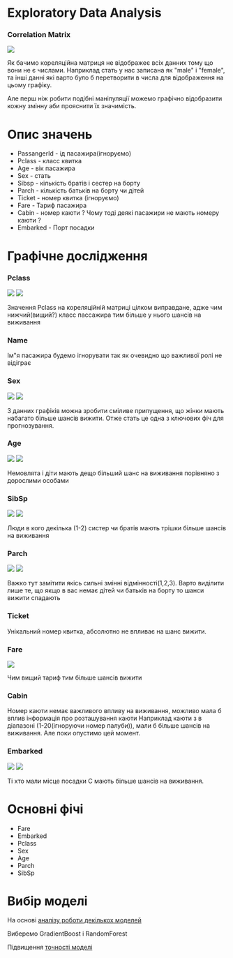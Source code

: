 # Exploratory Data Analysis

<h3>Correlation Matrix</h3>

![](img/corrmatrix.png)

   Як бачимо кореляційна матриця не відображеє всіх данних тому що вони не є числами.
   Наприклад стать у нас записана як "male" i "female", та інші данні які варто було б перетворити в числа для відображення на цьому графіку.
   
   Але перш ніж робити подібні маніпуляції можемо графічно відобразити кожну змінну аби прояснити їх значимість.
   
# Опис значень 
- PassangerId  - ід пасажира(ігноруємо)
- Pclass - класс квитка
- Age - вік пасажира 
- Sex - стать
- Sibsp - кількість братів і сестер на борту
- Parch - кількість батьків на борту чи дітей
- Ticket - номер квитка (ігноруємо)
- Fare - Тариф пасажира 
- Cabin - номер каюти ? Чому тоді деякі пасажири не мають номеру каюти ?
- Embarked - Порт посадки

# Графічне дослідження

<h3>Pclass</h3>

![](img/Barplot_Pclass.png)
![](img/Countplot_Pclass.png)

Значення Pclass на кореляційній матриці цілком виправдане, адже чим нижчий(вищий?) класс пассажира тим більше у нього шансів на виживання

<h3>Name</h3>
 Ім"я пасажира будемо ігнорувати так як очевидно що важливої ролі не відіграє

<h3> Sex </h3>

![](img/Barplot_Sex.png)
![](img/Countplot_Sex.png)

З данних графіків можна зробити сміливе припущення, що жінки мають набагато більше шансів вижити.
Отже стать це одна з ключових фіч для прогнозування.

<h3> Age</h3>

![](img/Barplot_Survived.png)
![](img/Countplot_Age.png)

Немовлята і діти мають дещо більший шанс на виживання порівняно з дорослими особами

<h3> SibSp </h3>

![](img/Barplot_SibSp.png)
![](img/Countplot_SibSp.png)

Люди в кого декілька (1-2) систер чи братів мають трішки більше шансів на виживання

<h3> Parch </h3>

![](img/Barplot_Parch.png)
![](img/Countplot_Parch.png)

Важко тут замітити якісь сильні змінні відмінності(1,2,3). Варто виділити лише те, що якщо в вас немає дітей чи батьків на борту то шанси вижити спадають

<h3> Ticket </h3>

   Унікальний номер квитка, абсолютно не впливає на шанс вижити.

<h3> Fare </h3>

![](img/Barplot_Survived%20Fare.png)

Чим вищий тариф тим більше шансів вижити

<h3> Cabin </h3>

   Номер каюти немає важливого впливу на виживання, можливо мала б вплив інформація про розташування каюти
   Наприклад каюти з в діапазоні (1-20(ігноруючи номер палуби)), мали б більше шансів на виживання.
   Але поки опустимо цей момент.

<h3> Embarked </h3>

![](img/Barplot_Embarked.png)
![](img/Countplot_Embarked.png)

 Ті хто мали місце посадки С мають більше шансів на виживання.
 

# Основні фічі
 - Fare
 - Embarked
 - Pclass
 - Sex
 - Age
 - Parch
 - SibSp

# Вибір моделі

На основі <a href="model_analyse.md">аналізу роботи декількох моделей</a>

Виберемо GradientBoost i RandomForest

Підвищення <a href="up_model_accuracy.md">  точності моделі </a>


